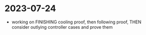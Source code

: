 # 2023-07-24

- working on FINISHING cooling proof, then following proof, THEN consider
outlying controller cases and prove them
